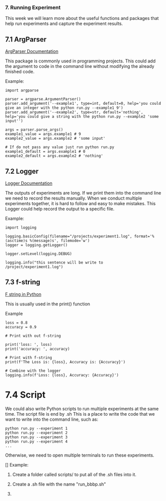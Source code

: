 ### 7. Running Experiment
This week we will learn more about the useful functions and packages that help run experiments and capture the experiment results. 

## 7.1 ArgParser

[ArgParser Documentation](https://docs.python.org/3/library/argparse.html)

This package is commonly used in programming projects. This could add the argument to code in the command line without modifying the already finished code. 

Example:
```
import argparse

parser = argparse.ArgumentParser()
parser.add_argument('--example1', type=int, default=0, help='you could give an integer with the python run.py --example1 9')
parser.add_argument('--example2', type=str, default='nothing', help='you could give a string with the python run.py --example2 'some input'')

args = parser.parse_args()
example1_value = args.example1 # 9
example2_value = args.example2 # 'some input'

# If do not pass any value just run python run.py
example1_default = args.example1 # 0
example2_default = args.example2 # 'nothing'

```

## 7.2 Logger

[Logger Documentation](https://www.geeksforgeeks.org/logging-in-python/)

The outputs of experiments are long. If we print them into the command line we need to record the results manually. When we conduct multiple experiments together, it is hard to follow and easy to make mistakes. This Logger could help record the output to a specific file. 

Example:
```
import logging

logging.basicConfig(filename="/projects/experiment1.log", format='%(asctime)s %(message)s', filemode='w')
logger = logging.getLogger()

logger.setLevel(logging.DEBUG)

logging.info("this sentence will be write to /project/experiment1.log")

```

## 7.3 f-string

[F string in Python](https://www.geeksforgeeks.org/formatted-string-literals-f-strings-python/)

This is usually used in the print() function

Example 
```
loss = 0.8
accuracy = 0.9

# Print with out f-string

print('loss: ', loss)
print('accuracy: ', accuracy)

# Print with f-string
print(f'The Loss is: {loss}, Accuracy is: {Accuracy}')

# Combine with the logger
logging.info(f'Loss: {loss}, Accuracy: {Accuracy}')
```

# 7.4 Script

We could also write Python scripts to run multiple experiments at the same time. The script file is end by .sh
This is a place to write the code that we want to write into the command line, such as:
```
python run.py --experiment 1
python run.py --experiment 2
python run.py --experiment 3
python run.py --experiment 4
...
```
Otherwise, we need to open multiple terminals to run these experiments.

[]
Example:

1. Create a folder called scripts/ to put all of the .sh files into it. 

2. Create a .sh file with the name "run_bbbp.sh"

3. 





